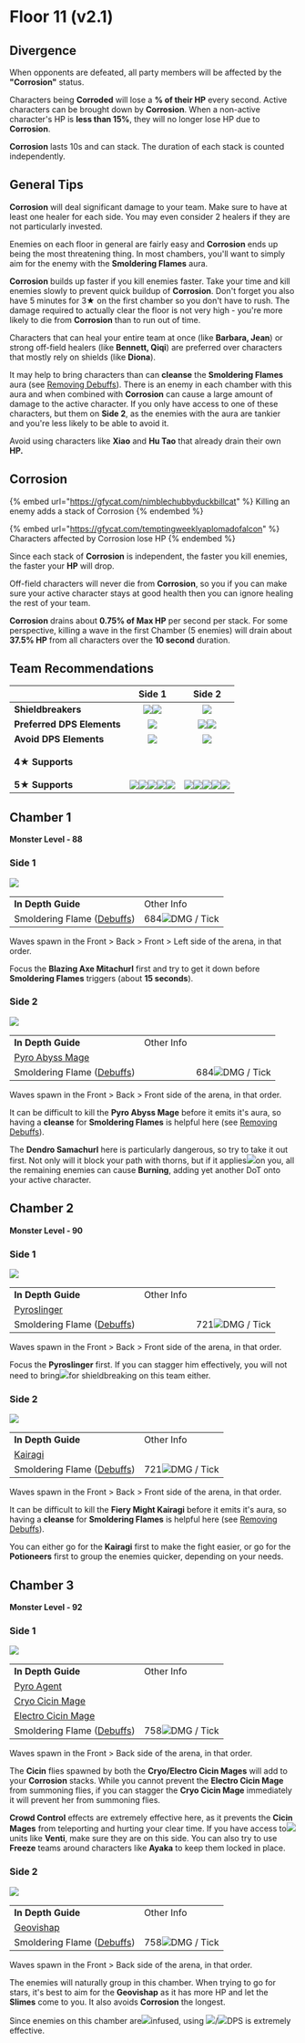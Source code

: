 # Floor 11 (v2.1)

## Divergence

When opponents are defeated, all party members will be affected by the **"Corrosion"** status.

Characters being **Corroded** will lose a **% of their HP** every second. Active characters can be brought down by **Corrosion**. When a non-active character's HP is **less than 15%**, they will no longer lose HP due to **Corrosion**.

**Corrosion** lasts 10s and can stack. The duration of each stack is counted independently.

## General Tips

**Corrosion** will deal significant damage to your team. Make sure to have at least one healer for each side. You may even consider 2 healers if they are not particularly invested.

Enemies on each floor in general are fairly easy and **Corrosion** ends up being the most threatening thing. In most chambers, you'll want to simply aim for the enemy with the **Smoldering Flames** aura.

**Corrosion** builds up faster if you kill enemies faster. Take your time and kill enemies slowly to prevent quick buildup of **Corrosion**. Don't forget you also have 5 minutes for 3★ on the first chamber so you don't have to rush. The damage required to actually clear the floor is not very high - you're more likely to die from **Corrosion** than to run out of time.

Characters that can heal your entire team at once (like **Barbara, Jean**) or strong off-field healers (like **Bennett, Qiqi**) are preferred over characters that mostly rely on shields (like **Diona**).

It may help to bring characters than can **cleanse** the **Smoldering Flames** aura (see [Removing Debuffs](../../mechanics/debuffs/removing-debuffs.md)). There is an enemy in each chamber with this aura and when combined with **Corrosion** can cause a large amount of damage to the active character. If you only have access to one of these characters, but them on **Side 2**, as the enemies with the aura are tankier and you're less likely to be able to avoid it.

Avoid using characters like **Xiao** and **Hu Tao** that already drain their own **HP.**

## Corrosion

{% embed url="https://gfycat.com/nimblechubbyduckbillcat" %}
Killing an enemy adds a stack of Corrosion
{% endembed %}

{% embed url="https://gfycat.com/temptingweeklyaplomadofalcon" %}
Characters affected by Corrosion lose HP
{% endembed %}

Since each stack of **Corrosion** is independent, the faster you kill enemies, the faster your **HP** will drop.

Off-field characters will never die from **Corrosion**, so you if you can make sure your active character stays at good health then you can ignore healing the rest of your team.

**Corrosion** drains about **0.75% of Max HP** per second per stack. For some perspective, killing a wave in the first Chamber (5 enemies) will drain about **37.5% HP** from all characters over the **10 second** duration.

## Team Recommendations

|                            |                                                                                                                                                                                                                                                                     Side 1                                                                                                                                                                                                                                                                     |                                                                                                                                                                                                                                                                     Side 2                                                                                                                                                                                                                                                                     |
| -------------------------- | :--------------------------------------------------------------------------------------------------------------------------------------------------------------------------------------------------------------------------------------------------------------------------------------------------------------------------------------------------------------------------------------------------------------------------------------------------------------------------------------------------------------------------------------------: | :--------------------------------------------------------------------------------------------------------------------------------------------------------------------------------------------------------------------------------------------------------------------------------------------------------------------------------------------------------------------------------------------------------------------------------------------------------------------------------------------------------------------------------------------: |
| **Shieldbreakers**         |                                                                                                                                                                                                                              ![](../../.gitbook/assets/pyro\_small.png)![](../../.gitbook/assets/hydro\_small.png)                                                                                                                                                                                                                             |                                                                                                                                                                                                                                                   ![](../../.gitbook/assets/hydro\_small.png)                                                                                                                                                                                                                                                  |
| **Preferred DPS Elements** |                                                                                                                                                                                                                                                 ![](../../.gitbook/assets/physical\_small.png)                                                                                                                                                                                                                                                 |                                                                                                                                                                                                                              ![](../../.gitbook/assets/hydro\_small.png)![](../../.gitbook/assets/cryo\_small.png)                                                                                                                                                                                                                             |
| **Avoid DPS Elements**     |                                                                                                                                                                                                                                                   ![](../../.gitbook/assets/pyro\_small.png)                                                                                                                                                                                                                                                   |                                                                                                                                                                                                                                                   ![](../../.gitbook/assets/pyro\_small.png)                                                                                                                                                                                                                                                   |
| **4**★ **Supports**        | <p><img src="../../.gitbook/assets/ui_avataricon_bennett.png" alt=""><img src="../../.gitbook/assets/ui_avataricon_barbara.png" alt=""><img src="../../.gitbook/assets/ui_avataricon_noelle.png" alt=""></p><p><img src="https://firebasestorage.googleapis.com/v0/b/gitbook-28427.appspot.com/o/assets%2F-MVAGyyACcSzyzfmgy7f%2F-Mjm0CePos8cEafW8zqs%2F-MijIm9U88XaoHKE6Quo%2FUI_AvatarIcon_Sayu.png?alt=media&#x26;token=c05c46e0-c654-47d8-84d8-83f1d54586b2" alt=""><img src="../../.gitbook/assets/ui_avataricon_sucrose.png" alt=""></p> | <p><img src="../../.gitbook/assets/ui_avataricon_bennett.png" alt=""><img src="../../.gitbook/assets/ui_avataricon_barbara.png" alt=""><img src="../../.gitbook/assets/ui_avataricon_noelle.png" alt=""></p><p><img src="https://firebasestorage.googleapis.com/v0/b/gitbook-28427.appspot.com/o/assets%2F-MVAGyyACcSzyzfmgy7f%2F-Mjm0CePos8cEafW8zqs%2F-MijIm9U88XaoHKE6Quo%2FUI_AvatarIcon_Sayu.png?alt=media&#x26;token=c05c46e0-c654-47d8-84d8-83f1d54586b2" alt=""><img src="../../.gitbook/assets/ui_avataricon_sucrose.png" alt=""></p> |
| **5★ Supports**            |                                                                                                                                      ![](../../.gitbook/assets/ui\_avataricon\_kokomi.png)![](../../.gitbook/assets/ui\_avataricon\_qiqi.png)![](../../.gitbook/assets/ui\_avataricon\_jean.png)![](../../.gitbook/assets/ui\_avataricon\_kazuha.png)![](../../.gitbook/assets/ui\_avataricon\_venti.png)                                                                                                                                      |                                                                                                                                       ![](../../.gitbook/assets/ui\_avataricon\_kokomi.png)![](../../.gitbook/assets/ui\_avataricon\_mona.png)![](../../.gitbook/assets/ui\_avataricon\_qiqi.png)![](../../.gitbook/assets/ui\_avataricon\_jean.png)![](../../.gitbook/assets/ui\_avataricon\_kazuha.png)                                                                                                                                      |

## Chamber 1

**Monster Level - 88**

### Side 1

![](../../.gitbook/assets/11-1-1v21.png)

|                                                        |                                                         |
| ------------------------------------------------------ | ------------------------------------------------------- |
| **In Depth Guide**                                     | Other Info                                              |
| Smoldering Flame ([Debuffs](../../mechanics/debuffs/)) | 684![](../../.gitbook/assets/pyro\_small.png)DMG / Tick |

Waves spawn in the Front > Back > Front > Left side of the arena, in that order.

Focus the **Blazing Axe Mitachurl** first and try to get it down before **Smoldering Flames** triggers (about **15 seconds**).

### Side 2

![](../../.gitbook/assets/11-1-2v21.png)

|                                                                  |            |                                                         |
| ---------------------------------------------------------------- | ---------- | ------------------------------------------------------- |
| **In Depth Guide**                                               | Other Info |                                                         |
| [Pyro Abyss Mage](../../monsters/abyss-order/pyro-abyss-mage.md) |            |                                                         |
| Smoldering Flame ([Debuffs](../../mechanics/debuffs/))           |            | 684![](../../.gitbook/assets/pyro\_small.png)DMG / Tick |

Waves spawn in the Front > Back > Front side of the arena, in that order.

It can be difficult to kill the **Pyro Abyss Mage** before it emits it's aura, so having a **cleanse** for **Smoldering Flames** is helpful here (see [Removing Debuffs](../../mechanics/debuffs/removing-debuffs.md)).

The **Dendro Samachurl** here is particularly dangerous, so try to take it out first. Not only will it block your path with thorns, but if it applies![](../../.gitbook/assets/dendro\_small.png)on you, all the remaining enemies can cause **Burning**, adding yet another DoT onto your active character.

## Chamber 2

**Monster Level - 90**

### Side 1

![](../../.gitbook/assets/11-2-1v21.png)

|                                                        |            |                                                         |
| ------------------------------------------------------ | ---------- | ------------------------------------------------------- |
| **In Depth Guide**                                     | Other Info |                                                         |
| [Pyroslinger](../../monsters/fatui/pyroslinger.md)     |            |                                                         |
| Smoldering Flame ([Debuffs](../../mechanics/debuffs/)) |            | 721![](../../.gitbook/assets/pyro\_small.png)DMG / Tick |

Waves spawn in the Front > Back > Front side of the arena, in that order.

Focus the **Pyroslinger** first. If you can stagger him effectively, you will not need to bring![](../../.gitbook/assets/hydro\_small.png)for shieldbreaking on this team either.

### Side 2

![](../../.gitbook/assets/11-2-2v21.png)

|                                                        |                                                         |
| ------------------------------------------------------ | ------------------------------------------------------- |
| **In Depth Guide**                                     | Other Info                                              |
| [Kairagi](../../monsters/untitled/kairagi.md)          |                                                         |
| Smoldering Flame ([Debuffs](../../mechanics/debuffs/)) | 721![](../../.gitbook/assets/pyro\_small.png)DMG / Tick |

Waves spawn in the Front > Back > Front side of the arena, in that order.

It can be difficult to kill the **Fiery Might Kairagi** before it emits it's aura, so having a **cleanse** for **Smoldering Flames** is helpful here (see [Removing Debuffs](../../mechanics/debuffs/removing-debuffs.md)).

You can either go for the **Kairagi** first to make the fight easier, or go for the **Potioneers** first to group the enemies quicker, depending on your needs.

## Chamber 3

**Monster Level - 92**

### Side 1

![](../../.gitbook/assets/11-3-1v21.png)

|                                                                  |                                                         |
| ---------------------------------------------------------------- | ------------------------------------------------------- |
| **In Depth Guide**                                               | Other Info                                              |
| [Pyro Agent](../../monsters/fatui/pyro-agent.md)                 |                                                         |
| [Cryo Cicin Mage](../../monsters/fatui/cryo-cicin-mage.md)       |                                                         |
| [Electro Cicin Mage](../../monsters/fatui/electro-cicin-mage.md) |                                                         |
| Smoldering Flame ([Debuffs](../../mechanics/debuffs/))           | 758![](../../.gitbook/assets/pyro\_small.png)DMG / Tick |

Waves spawn in the Front > Back side of the arena, in that order.

The **Cicin** flies spawned by both the **Cryo/Electro Cicin Mages** will add to your **Corrosion** stacks. While you cannot prevent the **Electro Cicin Mage** from summoning flies, if you can stagger the **Cryo Cicin Mage** immediately it will prevent her from summoning flies.

**Crowd Control** effects are extremely effective here, as it prevents the **Cicin Mages** from teleporting and hurting your clear time. If you have access to![](../../.gitbook/assets/anemo\_small.png)units like **Venti**, make sure they are on this side. You can also try to use **Freeze** teams around characters like **Ayaka** to keep them locked in place.

### Side 2

![](../../.gitbook/assets/11-3-2v21.png)

|                                                        |                                                         |
| ------------------------------------------------------ | ------------------------------------------------------- |
| **In Depth Guide**                                     | Other Info                                              |
| [Geovishap](../../monsters/animals/geovishap.md)       |                                                         |
| Smoldering Flame ([Debuffs](../../mechanics/debuffs/)) | 758![](../../.gitbook/assets/pyro\_small.png)DMG / Tick |

Waves spawn in the Front > Back side of the arena, in that order.

The enemies will naturally group in this chamber. When trying to go for stars, it's best to aim for the **Geovishap** as it has more HP and let the **Slimes** come to you. It also avoids **Corrosion** the longest.

Since enemies on this chamber are![](../../.gitbook/assets/pyro\_small.png)infused, using ![](../../.gitbook/assets/hydro\_small.png)/![](../../.gitbook/assets/cryo\_small.png)DPS is extremely effective.
